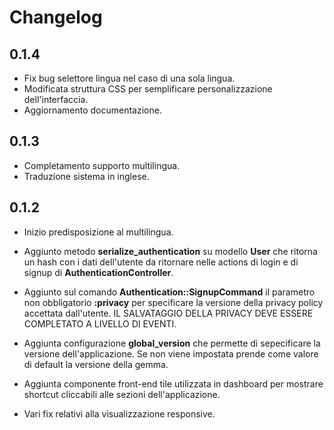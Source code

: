 # Changelog

## 0.1.4

- Fix bug selettore lingua nel caso di una sola lingua.
- Modificata struttura CSS per semplificare personalizzazione dell'interfaccia.
- Aggiornamento documentazione.

## 0.1.3

- Completamento supporto multilingua.
- Traduzione sistema in inglese.

## 0.1.2

- Inizio predisposizione al multilingua.

- Aggiunto metodo **serialize_authentication** su modello **User** che ritorna un hash con i dati dell'utente da ritornare nelle actions di login e di signup di **AuthenticationController**.

- Aggiunto sul comando **Authentication::SignupCommand** il parametro non obbligatorio **:privacy** per specificare la versione della privacy policy accettata dall'utente. IL SALVATAGGIO DELLA PRIVACY DEVE ESSERE COMPLETATO A LIVELLO DI EVENTI.

- Aggiunta configurazione **global_version** che permette di sepecificare la versione dell'applicazione. Se non viene impostata prende come valore di default la versione della gemma.

- Aggiunta componente front-end tile utilizzata in dashboard per mostrare shortcut cliccabili alle sezioni dell'applicazione.

- Vari fix relativi alla visualizzazione responsive.